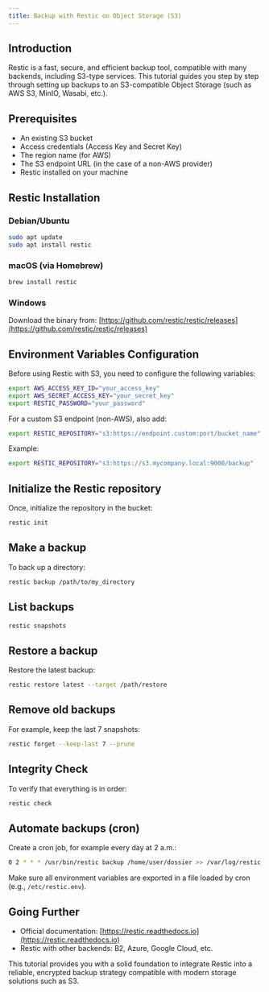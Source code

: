 ```yaml
---
title: Backup with Restic on Object Storage (S3)
---
```


## Introduction

Restic is a fast, secure, and efficient backup tool, compatible with many backends, including S3-type services. This tutorial guides you step by step through setting up backups to an S3-compatible Object Storage (such as AWS S3, MinIO, Wasabi, etc.).

## Prerequisites

*   An existing S3 bucket
*   Access credentials (Access Key and Secret Key)
*   The region name (for AWS)
*   The S3 endpoint URL (in the case of a non-AWS provider)
*   Restic installed on your machine

## Restic Installation

### Debian/Ubuntu

```bash
sudo apt update
sudo apt install restic
```

### macOS (via Homebrew)

```bash
brew install restic
```

### Windows

Download the binary from: [https://github.com/restic/restic/releases](https://github.com/restic/restic/releases)

## Environment Variables Configuration

Before using Restic with S3, you need to configure the following variables:

```bash
export AWS_ACCESS_KEY_ID="your_access_key"
export AWS_SECRET_ACCESS_KEY="your_secret_key"
export RESTIC_PASSWORD="your_password"
```

For a custom S3 endpoint (non-AWS), also add:

```bash
export RESTIC_REPOSITORY="s3:https://endpoint.custom:port/bucket_name"
```

Example:

```bash
export RESTIC_REPOSITORY="s3:https://s3.mycompany.local:9000/backup"
```

## Initialize the Restic repository

Once, initialize the repository in the bucket:

```bash
restic init
```

## Make a backup

To back up a directory:

```bash
restic backup /path/to/my_directory
```

## List backups

```bash
restic snapshots
```

## Restore a backup

Restore the latest backup:

```bash
restic restore latest --target /path/restore
```

## Remove old backups

For example, keep the last 7 snapshots:

```bash
restic forget --keep-last 7 --prune
```

## Integrity Check

To verify that everything is in order:

```bash
restic check
```

## Automate backups (cron)

Create a cron job, for example every day at 2 a.m.:

```bash
0 2 * * * /usr/bin/restic backup /home/user/dossier >> /var/log/restic.log 2>&1
```

Make sure all environment variables are exported in a file loaded by cron (e.g., `/etc/restic.env`).

## Going Further

*   Official documentation: [https://restic.readthedocs.io](https://restic.readthedocs.io)
*   Restic with other backends: B2, Azure, Google Cloud, etc.

This tutorial provides you with a solid foundation to integrate Restic into a reliable, encrypted backup strategy compatible with modern storage solutions such as S3.